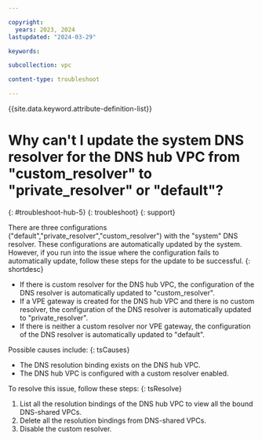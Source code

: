 ```yaml
---

copyright:
  years: 2023, 2024
lastupdated: "2024-03-29"

keywords:

subcollection: vpc

content-type: troubleshoot

---
```


{{site.data.keyword.attribute-definition-list}}

# Why can't I update the system DNS resolver for the DNS hub VPC from "custom_resolver" to "private_resolver" or "default"?
{: #troubleshoot-hub-5}
{: troubleshoot}
{: support}

There are three configurations ("default","private_resolver","custom_resolver") with the "system" DNS resolver. These configurations are automatically updated by the system. However, if you run into the issue where the configuration fails to automatically update, follow these steps for the update to be successful.
{: shortdesc}

* If there is custom resolver for the DNS hub VPC, the configuration of the DNS resolver is automatically updated to "custom_resolver".
* If a VPE gateway is created for the DNS hub VPC and there is no custom resolver, the configuration of the DNS resolver is automatically updated to "private_resolver".
* If there is neither a custom resolver nor VPE gateway, the configuration of the DNS resolver is automatically updated to "default".

Possible causes include:
{: tsCauses}

* The DNS resolution binding exists on the DNS hub VPC.
* The DNS hub VPC is configured with a custom resolver enabled.

To resolve this issue, follow these steps:
{: tsResolve}

1. List all the resolution bindings of the DNS hub VPC to view all the bound DNS-shared VPCs.
1. Delete all the resolution bindings from DNS-shared VPCs.
1. Disable the custom resolver.

